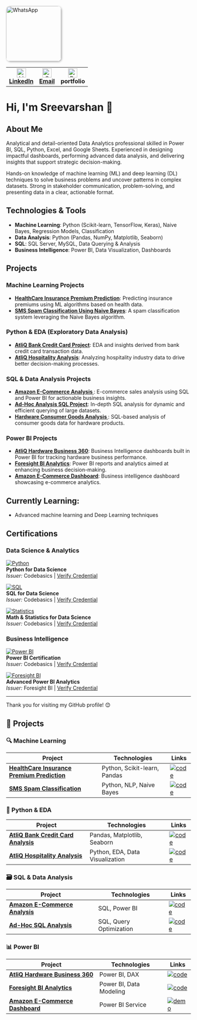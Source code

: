 <a href="https://wa.me/your-whatsapp-number">
  <img src="https://github.com/user-attachments/assets/198cb09b-595b-4e9c-98c5-e6265434c392" 
       alt="WhatsApp" 
       title="Click to chat on WhatsApp" 
       width="150" 
       style="border-radius: 10px; box-shadow: 2px 2px 5px rgba(0,0,0,0.3);" />
</a>



<table>
  <tr>
    <td align="center">
      <a href="https://www.linkedin.com/in/sreevarshan/" target="_blank">
        <img src="https://github.com/user-attachments/assets/39275837-813c-449f-8e57-b07d4d960102" alt="LinkedIn" width="25" /><br/>
        <strong>LinkedIn</strong>
      </a>
    </td>
    <td align="center">
      <a href="https://mail.google.com/mail/?view=cm&fs=1&to=itssreevarshan@gmail.com" target="_blank">
        <img src="https://github.com/user-attachments/assets/4dbcff72-493f-4f53-8455-bb5f92aedbbb" alt="Gmail" width="25" /><br/>
        <strong>Email</strong>
      </a>
    </td>
    <td align="center">
      <img src="https://github.com/user-attachments/assets/6514f697-6177-4d20-bbb0-f423c5a8059a" alt="Profile" width="25" /><br/>
      <strong>portfolio</strong>
    </td>
  </tr>
</table>

<p align="center">
  <h1>Hi, I'm Sreevarshan 👋</h1>
</p>

## About Me

Analytical and detail-oriented Data Analytics professional skilled in Power BI, SQL, Python, Excel, and Google Sheets. Experienced in designing impactful dashboards, performing advanced data analysis, and delivering insights that support strategic decision-making.

Hands-on knowledge of machine learning (ML) and deep learning (DL) techniques to solve business problems and uncover patterns in complex datasets. Strong in stakeholder communication, problem-solving, and presenting data in a clear, actionable format.


## Technologies & Tools
- **Machine Learning**: Python (Scikit-learn, TensorFlow, Keras), Naive Bayes, Regression Models, Classification
- **Data Analysis**: Python (Pandas, NumPy, Matplotlib, Seaborn)
- **SQL**: SQL Server, MySQL, Data Querying & Analysis
- **Business Intelligence**: Power BI, Data Visualization, Dashboards

## Projects

### Machine Learning Projects
- **[HealthCare Insurance Premium Prediction](https://github.com/Sreevarshan-fin/HealthCare-Insurance-Premium-Prediction)**: Predicting insurance premiums using ML algorithms based on health data.
- **[SMS Spam Classification Using Naive Bayes](https://github.com/Sreevarshan-fin/SMS-Spam-Classification-Using-Naive-Bayes)**: A spam classification system leveraging the Naive Bayes algorithm.

### Python & EDA (Exploratory Data Analysis)
- **[AtliQ Bank Credit Card Project](https://github.com/Sreevarshan-fin/AtliQ-Bank--Credit-Card-Project)**: EDA and insights derived from bank credit card transaction data.
- **[AtliQ Hospitality Analysis](https://github.com/Sreevarshan-fin/AtliQ-Hospitality-Analysis)**: Analyzing hospitality industry data to drive better decision-making processes.

### SQL & Data Analysis Projects
- **[Amazon E-Commerce Analysis ](https://github.com/Sreevarshan-fin/SQL-Project---Amazon-E-Commerce)**: E-commerce sales analysis using SQL and Power BI for actionable business insights.
- **[Ad-Hoc Analysis SQL Project](https://github.com/Sreevarshan-fin/SQL-Project-Ad-Hoc-Analysis)**: In-depth SQL analysis for dynamic and efficient querying of large datasets.
- **[Hardware Consumer Goods Analysis ](https://github.com/Sreevarshan-fin/AtliQ-Hardware-Consumer-Goods-Analysis-FY2020-2021-)**: SQL-based analysis of consumer goods data for hardware products.

### Power BI Projects
- **[AtliQ Hardware Business 360](https://github.com/Sreevarshan-fin/AtliQ-Hardware-Business-360)**: Business Intelligence dashboards built in Power BI for tracking hardware business performance.
- **[Foresight BI Analytics](https://github.com/Sreevarshan-fin/Foresight-BI-Analytics)**: Power BI reports and analytics aimed at enhancing business decision-making.
- **[Amazon E-Commerce Dashboard](https://app.powerbi.com/view?r=eyJrIjoiODNjNjllNmUtOTg3My00NDU4LWFjOGMtNjQ1NmVjZGI3MWNmIiwidCI6ImM2ZTU0OWIzLTVmNDUtNDAzMi1hYWU5LWQ0MjQ0ZGM1YjJjNCJ9)**: Business intelligence dashboard showcasing e-commerce analytics.


## Currently Learning:
- Advanced machine learning and Deep Learning techniques


##  Certifications

### **Data Science & Analytics**

[![Python](https://img.icons8.com/color/40/python.png)](https://codebasics.io/certificate/CB-48-495191)  
**Python for Data Science**  
*Issuer:* Codebasics | [Verify Credential](https://codebasics.io/certificate/CB-48-495191)  

[![SQL](https://img.icons8.com/ios-filled/40/sql.png)](https://codebasics.io/certificate/CB-50-495191)  
**SQL for Data Science**  
*Issuer:* Codebasics | [Verify Credential](https://codebasics.io/certificate/CB-50-495191)  

[![Statistics](https://img.icons8.com/ios/40/math.png)](https://codebasics.io/certificate/CB-63-495191)  
**Math & Statistics for Data Science**  
*Issuer:* Codebasics | [Verify Credential](https://codebasics.io/certificate/CB-63-495191)  

### **Business Intelligence**

[![Power BI](https://img.icons8.com/color/40/power-bi.png)](https://codebasics.io/certificate/CB-49-495191)  
**Power BI Certification**  
*Issuer:* Codebasics | [Verify Credential](https://codebasics.io/certificate/CB-49-495191)  

[![Foresight BI](https://img.icons8.com/color/40/228BE6/power-bi.png)](https://training.foresightbi.com.ng/certificates/rihluvmyez)  
**Advanced Power BI Analytics**  
*Issuer:* Foresight BI | [Verify Credential](https://training.foresightbi.com.ng/certificates/rihluvmyez)  

---








Thank you for visiting my GitHub profile! 😊


## 🚀 Projects

### 🔍 Machine Learning
| Project | Technologies | Links |
|---------|--------------|-------|
| **[HealthCare Insurance Premium Prediction](https://github.com/Sreevarshan-fin/HealthCare-Insurance-Premium-Prediction)** | Python, Scikit-learn, Pandas | [![code](https://img.shields.io/badge/Code-View%20Repository-blue)](https://github.com/Sreevarshan-fin/HealthCare-Insurance-Premium-Prediction) |
| **[SMS Spam Classification](https://github.com/Sreevarshan-fin/SMS-Spam-Classification-Using-Naive-Bayes)** | Python, NLP, Naive Bayes | [![code](https://img.shields.io/badge/Code-View%20Repository-blue)](https://github.com/Sreevarshan-fin/SMS-Spam-Classification-Using-Naive-Bayes) |

### 🐍 Python & EDA
| Project | Technologies | Links |
|---------|--------------|-------|
| **[AtliQ Bank Credit Card Analysis](https://github.com/Sreevarshan-fin/AtliQ-Bank--Credit-Card-Project)** | Pandas, Matplotlib, Seaborn | [![code](https://img.shields.io/badge/Code-View%20Repository-blue)](https://github.com/Sreevarshan-fin/AtliQ-Bank--Credit-Card-Project) |
| **[AtliQ Hospitality Analysis](https://github.com/Sreevarshan-fin/AtliQ-Hospitality-Analysis)** | Python, EDA, Data Visualization | [![code](https://img.shields.io/badge/Code-View%20Repository-blue)](https://github.com/Sreevarshan-fin/AtliQ-Hospitality-Analysis) |

### 🗃️ SQL & Data Analysis
| Project | Technologies | Links |
|---------|--------------|-------|
| **[Amazon E-Commerce Analysis](https://github.com/Sreevarshan-fin/SQL-Project---Amazon-E-Commerce)** | SQL, Power BI | [![code](https://img.shields.io/badge/Code-View%20Repository-blue)](https://github.com/Sreevarshan-fin/SQL-Project---Amazon-E-Commerce) |
| **[Ad-Hoc SQL Analysis](https://github.com/Sreevarshan-fin/SQL-Project-Ad-Hoc-Analysis)** | SQL, Query Optimization | [![code](https://img.shields.io/badge/Code-View%20Repository-blue)](https://github.com/Sreevarshan-fin/SQL-Project-Ad-Hoc-Analysis) |

### 📊 Power BI
| Project | Technologies | Links |
|---------|--------------|-------|
| **[AtliQ Hardware Business 360](https://github.com/Sreevarshan-fin/AtliQ-Hardware-Business-360)** | Power BI, DAX | [![code](https://img.shields.io/badge/Code-View%20Repository-blue)](https://github.com/Sreevarshan-fin/AtliQ-Hardware-Business-360) |
| **[Foresight BI Analytics](https://github.com/Sreevarshan-fin/Foresight-BI-Analytics)** | Power BI, Data Modeling | [![code](https://img.shields.io/badge/Code-View%20Repository-blue)](https://github.com/Sreevarshan-fin/Foresight-BI-Analytics) |
| **[Amazon E-Commerce Dashboard](https://app.powerbi.com/view?r=eyJrIjoiODNjNjllNmUtOTg3My00NDU4LWFjOGMtNjQ1NmVjZGI3MWNmIiwidCI6ImM2ZTU0OWIzLTVmNDUtNDAzMi1hYWU5LWQ0MjQ0ZGM1YjJjNCJ9)** | Power BI Service | [![demo](https://img.shields.io/badge/Demo-View%20Dashboard-green)](https://app.powerbi.com/view?r=eyJrIjoiODNjNjllNmUtOTg3My00NDU4LWFjOGMtNjQ1NmVjZGI3MWNmIiwidCI6ImM2ZTU0OWIzLTVmNDUtNDAzMi1hYWU5LWQ0MjQ0ZGM1YjJjNCJ9) |
